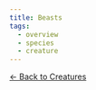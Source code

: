 ```yaml
---
title: Beasts
tags:
  - overview
  - species
  - creature
---
```

[<- Back to Creatures](../index.md)